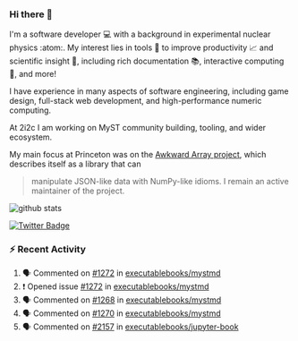 ### Hi there 👋 

I'm a software developer 💻 with a background in experimental nuclear physics :atom:. My interest lies in tools :wrench: to improve productivity :chart_with_upwards_trend: and scientific insight :telescope:, including rich documentation 📚, interactive computing 🧮, and more! 

I have experience in many aspects of software engineering, including game design, full-stack web development, and high-performance numeric computing. 

At 2i2c I am working on MyST community building, tooling, and wider ecosystem. 

My main focus at Princeton was on the [Awkward Array project](awkward-array.org/), which describes itself as a library that can 
> manipulate JSON-like data with NumPy-like idioms. I remain an active maintainer of the project. 

![github stats](https://github-readme-stats.vercel.app/api?username=agoose77&show_icons=true&hide_rank=true&hide_title=true&bg_color=30,e76445,904e95&text_color=efe3ec&icon_color=efe3ec)
<!--
**agoose77/agoose77** is a ✨ _special_ ✨ repository because its `README.md` (this file) appears on your GitHub profile.

Here are some ideas to get you started:

- 🔭 I’m currently working on ...
- 🌱 I’m currently learning ...
- 👯 I’m looking to collaborate on ...
- 🤔 I’m looking for help with ...
- 💬 Ask me about ...
- 📫 How to reach me: ...
- 😄 Pronouns: ...
- ⚡ Fun fact: ...
-->

[![Twitter Badge](https://img.shields.io/twitter/follow/agoose77?style=flat-square&logo=Twitter&logoColor=white&color=cornflowerblue)](https://twitter.com/agoose77)

### :zap: Recent Activity

<!--START_SECTION:activity-->
1. 🗣 Commented on [#1272](https://github.com/executablebooks/mystmd/issues/1272#issuecomment-2149790753) in [executablebooks/mystmd](https://github.com/executablebooks/mystmd)
2. ❗ Opened issue [#1272](https://github.com/executablebooks/mystmd/issues/1272) in [executablebooks/mystmd](https://github.com/executablebooks/mystmd)
3. 🗣 Commented on [#1268](https://github.com/executablebooks/mystmd/issues/1268#issuecomment-2149625838) in [executablebooks/mystmd](https://github.com/executablebooks/mystmd)
4. 🗣 Commented on [#1270](https://github.com/executablebooks/mystmd/issues/1270#issuecomment-2149540783) in [executablebooks/mystmd](https://github.com/executablebooks/mystmd)
5. 🗣 Commented on [#2157](https://github.com/executablebooks/jupyter-book/issues/2157#issuecomment-2147547888) in [executablebooks/jupyter-book](https://github.com/executablebooks/jupyter-book)
<!--END_SECTION:activity-->
